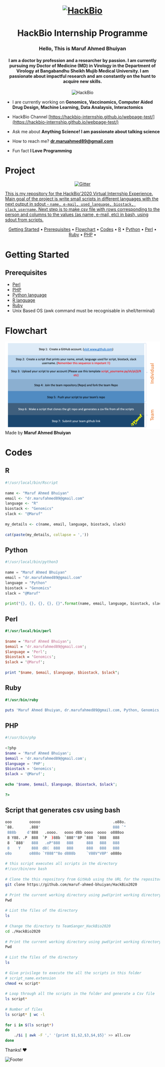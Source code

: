 <h1 align="center">
  <br>
  <a href="https://twitter.com/tbi_internship"><img src="https://pbs.twimg.com/profile_banners/1231617259086413825/1592775608/600x200" alt="HackBio"></a>
</h1>

<h1 align="center"> HackBio Internship Programme </h1>
<h3 align="center"> Hello, This is Maruf Ahmed Bhuiyan </h3>
<h4 align="center"> I am a doctor by profession and a researcher by passion. I am currently pursuing my Doctor of Medicine (MD) in Virology in the Department of Virology at Bangabandhu Sheikh Mujib Medical University. I am passionate about impactful research and am constantly on the hunt to acquire new skills. </h4>

<p align="center"> <img src="https://komarev.com/ghpvc/?username=maruf-ahmed-bhuiyan" alt="HackBio"/> </p>


-  I are currently working on **Genomics, Vaccinomics, Computer Aided Drug Design, Machine Learning, Data Analaysis, Interactomics**

-  HackBio Channel [https://hackbio-internship.github.io/webpage-test/](https://hackbio-internship.github.io/webpage-test/)

- Ask me about **Anything Science! I am passionate about talking science**

- How to reach me? **dr.maruahmed89@gmail.com**

- Fun fact **I Love Programming**

# Project
<p align="center">
  <a href="https://opensource.org/licenses/MIT">
    <img src="https://img.shields.io/badge/License-MIT-blue.svg"
         alt="Gitter">
</p>

This is my repository for the HackBio'2020 Virtual Internship Experience.
Main goal of the project is write small scripts in different languages with the next output in sdout - `name, e-mail, used_language, biostack, slack_username`. Next step is to make csv file with rows corresponding to the person and columns to the values (as name, e-mail, etc) in bash, using sdout from scripts.
  
<p align="center">
  <a href="#getting-started">Getting Started</a> •
  <a href="#prerequisites">Prerequisites</a> •
  <a href="#flowchart">Flowchart</a> •
  <a href="#Codes">Codes</a> •
  <a href="#R">R</a> •
  <a href="#Python">Python</a> •
  <a href="#Perl">Perl</a> •
  <a href="#Ruby">Ruby</a> •
  <a href="#PHP">PHP</a> •
</p>

# Getting Started
## Prerequisites 
- [Perl](https://www.perl.org/get.html)
- [PHP](https://www.php.net/)
- [Python language](https://www.python.org/)
- [R language](https://www.r-project.org/)
- [Ruby](https://www.ruby-lang.org/en/)
- Unix Based OS (awk command must be recognisable in shell/terminal)

# Flowchart

![WorkFlow_HackBio](https://github.com/maruf-ahmed-bhuiyan/HackBio2020/blob/master/Workflow.png) <br>
Made by **Maruf Ahmed Bhuiyan**

# Codes 
## R
```R
#!/usr/local/bin/Rscript

name <- "Maruf Ahmed Bhuiyan"
email <- "dr.marufahmed89@gmail.com"
language <- "R"
biostack <- "Genomics"
slack <- "@Maruf"

my_details <- c(name, email, language, biostack, slack)
  
cat(paste(my_details, collapse = ',')) 
```
## Python
```python
#!/usr/local/bin/python3

name = "Maruf Ahmed Bhuiyan"
email = "dr.marufahmed89@gmail.com"
language = "Python"
biostack = "Genomics"
slack = "@Maruf"

print("{}, {}, {}, {}, {}".format(name, email, language, biostack, slack))
```
## Perl
```Perl
#!/usr/local/bin/perl

$name = 'Maruf Ahmed Bhuiyan';
$email = 'dr.marufahmed89@gmail.com';
$language = 'Perl';
$biostack = 'Genomics';
$slack = '@Maruf';

print "$name, $email, $language, $biostack, $slack";
```
## Ruby
```Ruby
#!/usr/bin/ruby

puts 'Maruf Ahmed Bhuiyan, dr.marufahmed89@gmail.com, Python, Genomics, @Maruf'
```
## PHP
```PHP
#!/usr/bin/php

<?php
$name = 'Maruf Ahmed Bhuiyan';
$email = 'dr.marufahmed89@gmail.com';
$language = 'PHP';
$biostack = 'Genomics';
$slack = '@Maruf';

echo "$name, $email, $language, $biostack, $slack";

?>
```

## Script that generates csv using bash
```bash
ooo        ooooo                                 .o88o.
`88.       .888'                                 888 `"
 888b     d'888   .oooo.   oooo d8b oooo  oooo  o888oo 
 8 Y88. .P  888  `P  )88b  `888""8P `888  `888   888   
 8  `888'   888   .oP"888   888      888   888   888   
 8    Y     888  d8(  888   888      888   888   888   
o8o        o888o `Y888""8o d888b     `V88V"V8P' o888o  

# this script executes all scripts in the directory
#!/usr/bin/env bash

# Clone the this repository from GitHub using the URL for the repository
git clone https://github.com/maruf-ahmed-bhuiyan/HackBio2020

# Print the current working directory using pwd(print working directory)
Pwd

# List the files of the directory
ls

# Change the directory to TeamSanger_HackBio2020
cd ./HackBio2020

# Print the current working directory using pwd(print working directory)
Pwd

# List the files of the directory
ls

# Give privilege to execute the all the scripts in this folder
# script_name.extension
chmod +x script* 
 
# Loop through all the scripts in the folder and generate a Csv file
ls script*

# Number of files
ls script* | wc -l

for i in $(ls script*)
do
	./$i | awk -F ',' '{print $1,$2,$3,$4,$5}' >> all.csv
done
```

Thanks! ❤️

![Footer](https://github.com/navendu-pottekkat/awesome-readme/blob/master/fooooooter.png)

